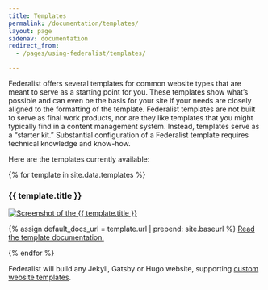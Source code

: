 ```yaml
---
title: Templates
permalink: /documentation/templates/
layout: page
sidenav: documentation
redirect_from:
  - /pages/using-federalist/templates/

---
```


Federalist offers several templates for common website types that are meant to serve as a starting point for you. These templates show what’s possible and can even be the basis for your site if your needs are closely aligned to the formatting of the template. Federalist templates are not built to serve as final work products, nor are they like templates that you might typically find in a content management system. Instead, templates serve as a “starter kit.” Substantial configuration of a Federalist template requires technical knowledge and know-how.

Here are the templates currently available:

{% for template in site.data.templates %}
  <h3>{{ template.title }}</h3>
  <p>
    <a class='screenshot' href='{{ template.preview_url }}'>
      <img src='{{ site.baseurl }}{{ template.img }}' alt='Screenshot of the {{ template.title }}'>
    </a>
  </p>
  <p>
    {% assign default_docs_url = template.url | prepend: site.baseurl %}
    <a href="{{ template.docs_url | default: default_docs_url }}">Read the template documentation.</a>
  </p>
{% endfor %}


Federalist will build any Jekyll, Gatsby or Hugo website, supporting [custom website templates]({{site.baseurl}}/documentation/how-builds-work). 
